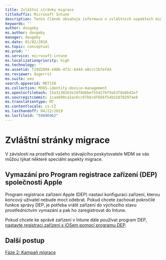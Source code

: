 ```yaml
---
title: Zvláštní stránky migrace
titleSuffix: Microsoft Intune
description: Tento článek obsahuje informace o zvláštních aspektech migrace, které je nutné vzít v úvahu, než zahájíte kampaň migrace do Microsoft Intune.
keywords: ''
author: dougeby
ms.author: dougeby
manager: dougeby
ms.date: 01/02/2018
ms.topic: conceptual
ms.prod: ''
ms.service: microsoft-intune
ms.localizationpriority: high
ms.technology: ''
ms.assetid: f29d2894-e98b-4f2c-b444-a8ccc1b7efdd
ms.reviewer: dagerrit
ms.suite: ems
search.appverid: MET150
ms.collection: M365-identity-device-management
ms.openlocfilehash: 15a3130263e19f8d6bef55427bf9a53f8e8b42ef
ms.sourcegitcommit: 1cae690ca2ac6cc97bbcdf656f54b31878297ae8
ms.translationtype: MT
ms.contentlocale: cs-CZ
ms.lasthandoff: 04/22/2019
ms.locfileid: "59896962"
---
```

# <a name="special-migration-considerations"></a>Zvláštní stránky migrace

V závislosti na prostředí vašeho stávajícího poskytovatele MDM se vás můžou týkat některé speciální aspekty migrace.

## <a name="wipe-for-apples-device-enrollment-program-dep"></a>Vymazání pro Program registrace zařízení (DEP) společnosti Apple

Program registrace zařízení Apple (DEP) nastaví konfiguraci zařízení, kterou koncový uživatel nebude moct odebrat. Pokud chcete zachovat pokročilé funkce správy DEP, je potřeba vrátit zařízení do výchozího stavu prostřednictvím vymazání a pak ho zaregistrovat do Intune.

Pokud chcete ke správě zařízení v Intune dále používat program DEP, [nastavte registraci zařízení s iOSem pomocí programu DEP](device-enrollment-program-enroll-ios.md).


## <a name="next-steps"></a>Další postup

[Fáze 2: Kampaň migrace](migration-guide-campaign.md)
